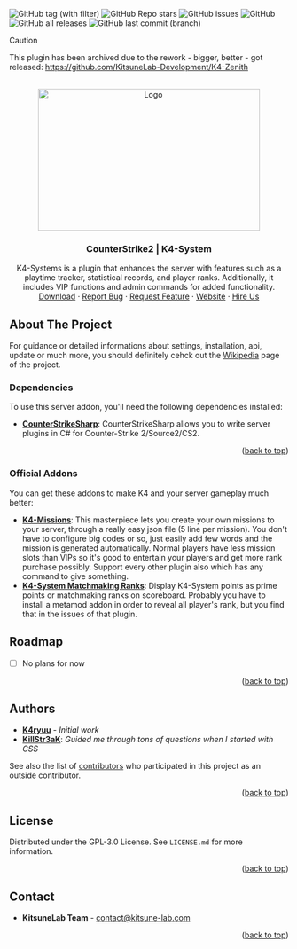<a name="readme-top"></a>

![GitHub tag (with filter)](https://img.shields.io/github/v/tag/KitsuneLab-Development/K4-System?style=for-the-badge&label=Version)
![GitHub Repo stars](https://img.shields.io/github/stars/KitsuneLab-Development/K4-System?style=for-the-badge)
![GitHub issues](https://img.shields.io/github/issues/KitsuneLab-Development/K4-System?style=for-the-badge)
![GitHub](https://img.shields.io/github/license/KitsuneLab-Development/K4-System?style=for-the-badge)
![GitHub all releases](https://img.shields.io/github/downloads/KitsuneLab-Development/K4-System/total?style=for-the-badge)
![GitHub last commit (branch)](https://img.shields.io/github/last-commit/KitsuneLab-Development/K4-System/dev?style=for-the-badge)

> [!CAUTION]
> This plugin has been archived due to the rework - bigger, better - got released: https://github.com/KitsuneLab-Development/K4-Zenith

<!-- PROJECT LOGO -->
<br />
<div align="center">
  <a href="https://github.com/KitsuneLab-Development/K4-System">
    <img src="https://i.imgur.com/sej1ZzD.png" alt="Logo" width="400" height="256">
  </a>
  <h3 align="center">CounterStrike2 | K4-System</h3>
  <p align="center">
    K4-Systems is a plugin that enhances the server with features such as a playtime tracker, statistical records, and player ranks. Additionally, it includes VIP functions and admin commands for added functionality.
    <br />
    <a href="https://github.com/KitsuneLab-Development/K4-System/releases">Download</a>
    ·
    <a href="https://github.com/KitsuneLab-Development/K4-System/issues/new?assignees=KitsuneLab-Development&labels=bug&template=bug_report.md&title=%5BBUG%5D">Report Bug</a>
    ·
    <a href="https://github.com/KitsuneLab-Development/K4-System/issues/new?assignees=KitsuneLab-Development&labels=enhancement&template=feature_request.md&title=%5BREQ%5D">Request Feature</a>
     ·
    <a href="https://kitsune-lab.com">Website</a>
     ·
    <a href="https://nests.kitsune-lab.com/tickets/create?department_id=2">Hire Us</a>
  </p>
</div>

<!-- ABOUT THE PROJECT -->

## About The Project

For guidance or detailed informations about settings, installation, api, update or much more, you should definitely cehck out the [Wikipedia](https://github.com/KitsuneLab-Development/K4-System/wiki) page of the project.

### Dependencies

To use this server addon, you'll need the following dependencies installed:

- [**CounterStrikeSharp**](https://github.com/roflmuffin/CounterStrikeSharp/releases): CounterStrikeSharp allows you to write server plugins in C# for Counter-Strike 2/Source2/CS2.

<p align="right">(<a href="#readme-top">back to top</a>)</p>

<!-- ADDONS -->

### Official Addons

You can get these addons to make K4 and your server gameplay much better:

- [**K4-Missions**](https://nests.kitsune-lab.com/store/view/16): This masterpiece lets you create your own missions to your server, through a really easy json file (5 line per mission). You don't have to configure big codes or so, just easily add few words and the mission is generated automatically. Normal players have less mission slots than VIPs so it's good to entertain your players and get more rank purchase possibly. Support every other plugin also which has any command to give something.
- [**K4-System Matchmaking Ranks**](https://github.com/KitsuneLab-Development/K4-System-MMRanks): Display K4-System points as prime points or matchmaking ranks on scoreboard. Probably you have to install a metamod addon in order to reveal all player's rank, but you find that in the issues of that plugin.

<!-- ROADMAP -->

## Roadmap

- [ ] No plans for now

<p align="right">(<a href="#readme-top">back to top</a>)</p>

<!-- AUTHORS -->

## Authors

- [**K4ryuu**](https://github.com/K4ryuu) - _Initial work_
- [**KillStr3aK**](https://github.com/KillStr3aK): _Guided me through tons of questions when I started with CSS_

See also the list of [contributors](https://github.com/KitsuneLab-Development/K4-System/graphs/contributors) who participated in this project as an outside contributor.

<p align="right">(<a href="#readme-top">back to top</a>)</p>

<!-- LICENSE -->

## License

Distributed under the GPL-3.0 License. See `LICENSE.md` for more information.

<p align="right">(<a href="#readme-top">back to top</a>)</p>

<!-- CONTACT -->

## Contact

- **KitsuneLab Team** - [contact@kitsune-lab.com](mailto:contact@kitsune-lab.com)

<p align="right">(<a href="#readme-top">back to top</a>)</p>

